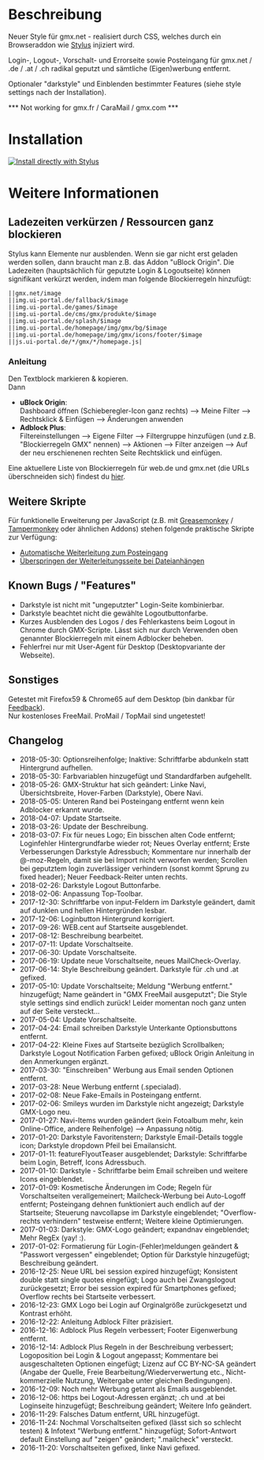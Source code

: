 # Beschreibung

Neuer Style für gmx.net - realisiert durch CSS, welches durch ein Browseraddon wie [Stylus](https://add0n.com/stylus.html) injiziert wird.

Login-, Logout-, Vorschalt- und Errorseite sowie Posteingang für gmx.net / .de / .at / .ch radikal geputzt und sämtliche (Eigen)werbung entfernt.

Optionaler "darkstyle" und Einblenden bestimmter Features (siehe style settings nach der Installation).

*** Not working for gmx.fr / CaraMail / gmx.com ***


# Installation

[![Install directly with Stylus](https://img.shields.io/badge/Install%20directly%20with-Stylus-238b8b.svg)](https://raw.githubusercontent.com/stonecrusher/stylus-UserCSS/master/gmx/gmx-geputzt.user.css)

# Weitere Informationen

## Ladezeiten verkürzen / Ressourcen ganz blockieren

Stylus kann Elemente nur ausblenden. Wenn sie gar nicht erst geladen werden sollen, dann braucht man z.B. das Addon "uBlock Origin". Die Ladezeiten (hauptsächlich für geputzte Login & Logoutseite) können signifikant verkürzt werden, indem man folgende Blockierregeln hinzufügt:

```
||gmx.net/image
||img.ui-portal.de/fallback/$image
||img.ui-portal.de/games/$image
||img.ui-portal.de/cms/gmx/produkte/$image
||img.ui-portal.de/splash/$image
||img.ui-portal.de/homepage/img/gmx/bg/$image
||img.ui-portal.de/homepage/img/gmx/icons/footer/$image
||js.ui-portal.de/*/gmx/*/homepage.js|
```

### Anleitung

Den Textblock markieren & kopieren.  
Dann
- **uBlock Origin**:  
  Dashboard öffnen (Schieberegler-Icon ganz rechts) --> Meine Filter --> Rechtsklick & Einfügen --> Änderungen anwenden
- **Adblock Plus**:  
  Filtereinstellungen --> Eigene Filter --> Filtergruppe hinzufügen (und z.B. "Blockierregeln GMX" nennen) --> Aktionen --> Filter anzeigen --> Auf der neu erschienenen rechten Seite Rechtsklick und einfügen.

Eine aktuellere Liste von Blockierregeln für web.de und gmx.net (die URLs überschneiden sich) findest du [hier](https://raw.githubusercontent.com/stonecrusher/stylus-UserCSS/master/gmx/blockierregeln-gmx-webde).


## Weitere Skripte

Für funktionelle Erweiterung per JavaScript (z.B. mit [Greasemonkey](https://www.greasespot.net/) / [Tampermonkey](https://tampermonkey.net/) oder ähnlichen Addons) stehen folgende praktische Skripte zur Verfügung:

- [Automatische Weiterleitung zum Posteingang](https://greasyfork.org/de/scripts/32228)
- [Überspringen der Weiterleitungsseite bei Dateianhängen](https://greasyfork.org/de/scripts/37084)


## Known Bugs / "Features"

- Darkstyle ist nicht mit "ungeputzter" Login-Seite kombinierbar.
- Darkstyle beachtet nicht die gewählte Logoutbuttonfarbe.
- Kurzes Ausblenden des Logos / des Fehlerkastens beim Logout in Chrome durch GMX-Scripte. Lässt sich nur durch Verwenden oben genannter Blockierregeln mit einem Adblocker beheben.
- Fehlerfrei nur mit User-Agent für Desktop (Desktopvariante der Webseite).


## Sonstiges

Getestet mit Firefox59 & Chrome65 auf dem Desktop (bin dankbar für [Feedback](https://raw.githubusercontent.com/stonecrusher/stylus-UserCSS/issues)).  
Nur kostenloses FreeMail. ProMail / TopMail sind ungetestet!


## Changelog

- 2018-05-30: Optionsreihenfolge; Inaktive: Schriftfarbe abdunkeln statt Hintergrund aufhellen.
- 2018-05-30: Farbvariablen hinzugefügt und Standardfarben aufgehellt.
- 2018-05-26: GMX-Struktur hat sich geändert: Linke Navi, Übersichtsbreite, Hover-Farben (Darkstyle), Obere Navi.
- 2018-05-05: Unteren Rand bei Posteingang entfernt wenn kein Adblocker erkannt wurde.
- 2018-04-07: Update Startseite.
- 2018-03-26: Update der Beschreibung.
- 2018-03-07: Fix für neues Logo; Ein bisschen alten Code entfernt; Loginfehler Hintergrundfarbe wieder rot; Neues Overlay entfernt; Erste Verbesserungen Darkstyle Adressbuch; Kommentare nur innerhalb der @-moz-Regeln, damit sie bei Import nicht verworfen werden; Scrollen bei geputztem login zuverlässiger verhindern (sonst kommt Sprung zu fixed header); Neuer Feedback-Reiter unten rechts.
- 2018-02-26: Darkstyle Logout Buttonfarbe.
- 2018-02-06: Anpassung Top-Toolbar.
- 2017-12-30: Schriftfarbe von input-Feldern im Darkstyle geändert, damit auf dunklen und hellen Hintergründen lesbar.
- 2017-12-06: Loginbutton Hintergrund korrigiert.
- 2017-09-26: WEB.cent auf Startseite ausgeblendet.
- 2017-08-12: Beschreibung bearbeitet.
- 2017-07-11: Update Vorschaltseite.
- 2017-06-30: Update Vorschaltseite.
- 2017-06-19: Update neue Vorschaltseite, neues MailCheck-Overlay.
- 2017-06-14: Style Beschreibung geändert. Darkstyle für .ch und .at gefixed.
- 2017-05-10: Update Vorschaltseite; Meldung "Werbung entfernt." hinzugefügt; Name geändert in "GMX FreeMail ausgeputzt"; Die Style style settings sind endlich zurück! Leider momentan noch ganz unten auf der Seite versteckt...
- 2017-05-04: Update Vorschaltseite.
- 2017-04-24: Email schreiben Darkstyle Unterkante Optionsbuttons entfernt.
- 2017-04-22: Kleine Fixes auf Startseite bezüglich Scrollbalken; Darkstyle Logout Notification Farben gefixed; uBlock Origin Anleitung in den Anmerkungen ergänzt.
- 2017-03-30: "Einschreiben" Werbung aus Email senden Optionen entfernt.
- 2017-03-28: Neue Werbung entfernt (.specialad).
- 2017-02-08: Neue Fake-Emails in Posteingang entfernt.
- 2017-02-06: Smileys wurden im Darkstyle nicht angezeigt; Darkstyle GMX-Logo neu.
- 2017-01-27: Navi-Items wurden geändert (kein Fotoalbum mehr, kein Online-Office, andere Reihenfolge) --> Anpassung nötig.
- 2017-01-20: Darkstyle Favoritenstern; Darkstyle Email-Details toggle icon; Darkstyle dropdown Pfeil bei Emailansicht.
- 2017-01-11: featureFlyoutTeaser ausgeblendet; Darkstyle: Schriftfarbe beim Login, Betreff, Icons Adressbuch.
- 2017-01-10: Darkstyle - Schriftfarbe beim Email schreiben und weitere Icons eingeblendet.
- 2017-01-09: Kosmetische Änderungen im Code; Regeln für Vorschaltseiten verallgemeinert; Mailcheck-Werbung bei Auto-Logoff entfernt; Posteingang dehnen funktioniert auch endlich auf der Startseite; Steuerung navcollapse im Darkstyle eingeblendet; "Overflow-rechts verhindern" testweise entfernt; Weitere kleine Optimierungen.
- 2017-01-03: Darkstyle: GMX-Logo geändert; expandnav eingeblendet; Mehr RegEx (yay! :).
- 2017-01-02: Formatierung für Login-(Fehler)meldungen geändert & "Passwort vergessen" eingeblendet; Option für Darkstyle hinzugefügt; Beschreibung geändert.
- 2016-12-25: Neue URL bei session expired hinzugefügt; Konsistent double statt single quotes eingefügt; Logo auch bei Zwangslogout zurückgesetzt; Error bei session expired für Smartphones gefixed; Overflow rechts bei Startseite verbessert.
- 2016-12-23: GMX Logo bei Login auf Orginalgröße zurückgesetzt und Kontrast erhöht.
- 2016-12-22: Anleitung Adblock Filter präzisiert.
- 2016-12-16: Adblock Plus Regeln verbessert; Footer Eigenwerbung entfernt.
- 2016-12-14: Adblock Plus Regeln in der Beschreibung verbessert; Logoposition bei Login & Logout angepasst; Kommentare bei ausgeschalteten Optionen eingefügt; Lizenz auf CC BY-NC-SA geändert (Angabe der Quelle, Freie Bearbeitung/Wiederverwertung etc., Nicht-kommerzielle Nutzung, Weitergabe unter gleichen Bedingungen).
- 2016-12-09: Noch mehr Werbung getarnt als Emails ausgeblendet.
- 2016-12-06: https bei Logout-Adressen ergänzt; .ch und .at bei Loginseite hinzugefügt; Beschreibung geändert; Weitere Info geändert.
- 2016-11-29: Falsches Datum entfernt, URL hinzugefügt.
- 2016-11-24: Nochmal Vorschaltseiten gefixed (lässt sich so schlecht testen) & Infotext "Werbung entfernt." hinzugefügt; Sofort-Antwort default Einstellung auf "zeigen" geändert; ".mailcheck" versteckt.
- 2016-11-20: Vorschaltseiten gefixed, linke Navi gefixed.
